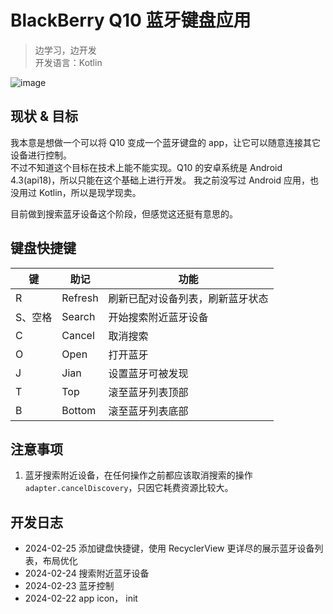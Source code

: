 # BlackBerry Q10 蓝牙键盘应用

> 边学习，边开发  
> 开发语言：Kotlin


![image](https://github.com/KyleBing/q10-keyboard/assets/12215982/f19ac368-8d35-4c5c-85da-17ee051cd070)


## 现状 & 目标

我本意是想做一个可以将 Q10 变成一个蓝牙键盘的 app，让它可以随意连接其它设备进行控制。  
不过不知道这个目标在技术上能不能实现。Q10 的安卓系统是 Android 4.3(api18)，所以只能在这个基础上进行开发。
我之前没写过 Android 应用，也没用过 Kotlin，所以是现学现卖。

目前做到搜索蓝牙设备这个阶段，但感觉这还挺有意思的。


## 键盘快捷键

| 键  | 助记 | 功能                 |
|----|------------------|--------------------|
| R  | Refresh | 刷新已配对设备列表，刷新蓝牙状态   |
| S、空格 | Search | 开始搜索附近蓝牙设备         |
| C  | Cancel | 取消搜索               |
| O  | Open | 打开蓝牙               |
| J  | Jian | 设置蓝牙可被发现           |
| T  | Top | 滚至蓝牙列表顶部           |
| B  | Bottom | 滚至蓝牙列表底部           |


## 注意事项
1. 蓝牙搜索附近设备，在任何操作之前都应该取消搜索的操作 `adapter.cancelDiscovery`，只因它耗费资源比较大。

## 开发日志
- 2024-02-25 添加键盘快捷键，使用 RecyclerView 更详尽的展示蓝牙设备列表，布局优化
- 2024-02-24 搜索附近蓝牙设备
- 2024-02-23 蓝牙控制
- 2024-02-22 app icon， init

